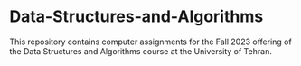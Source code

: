 # Data-Structures-and-Algorithms
This repository contains computer assignments for the Fall 2023 offering of the Data Structures and Algorithms course at the University of Tehran.
